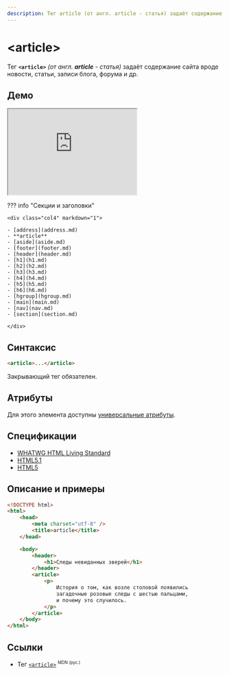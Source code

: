 ```yaml
---
description: Тег article (от англ. article - статья) задаёт содержание сайта вроде новости, статьи, записи блога, форума и др
---
```


# &lt;article&gt;

Тег **`<article>`** _(от англ. **article** - статья)_ задаёт содержание сайта вроде новости, статьи, записи блога, форума и др.

## Демо

<iframe class="interactive is-tabbed-standard-height" height="200" src="https://interactive-examples.mdn.mozilla.net/pages/tabbed/article.html" title="MDN Web Docs Interactive Example" loading="lazy" data-readystate="complete"></iframe>

??? info "Секции и заголовки"

    <div class="col4" markdown="1">

    - [address](address.md)
    - **article**
    - [aside](aside.md)
    - [footer](footer.md)
    - [header](header.md)
    - [h1](h1.md)
    - [h2](h2.md)
    - [h3](h3.md)
    - [h4](h4.md)
    - [h5](h5.md)
    - [h6](h6.md)
    - [hgroup](hgroup.md)
    - [main](main.md)
    - [nav](nav.md)
    - [section](section.md)

    </div>

## Синтаксис

```html
<article>...</article>
```

Закрывающий тег обязателен.

## Атрибуты

Для этого элемента доступны [универсальные атрибуты](uni-attr.md).

## Спецификации

-   [WHATWG HTML Living Standard](https://html.spec.whatwg.org/multipage/sections.html#the-article-element)
-   [HTML5.1](http://www.w3.org/html/wg/drafts/html/master/sections.html#the-article-element)
-   [HTML5](http://www.w3.org/TR/html5/sections.html#the-article-element)

## Описание и примеры

```html
<!DOCTYPE html>
<html>
    <head>
        <meta charset="utf-8" />
        <title>article</title>
    </head>

    <body>
        <header>
            <h1>Следы невиданных зверей</h1>
        </header>
        <article>
            <p>
                История о том, как возле столовой появились
                загадочные розовые следы с шестью пальцами,
                и почему это случилось.
            </p>
        </article>
    </body>
</html>
```

## Ссылки

-   Тег [`<article>`](https://developer.mozilla.org/ru/docs/Web/HTML/Element/article) <sup><small>MDN (рус.)</small></sup>

